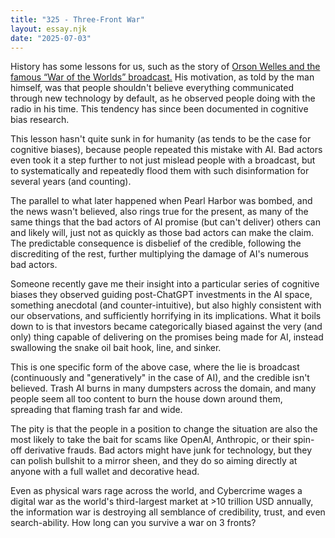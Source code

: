 ```yaml
---
title: "325 - Three-Front War"
layout: essay.njk
date: "2025-07-03"
---
```


History has some lessons for us, such as the story of [Orson Welles and the famous “War of the Worlds” broadcast.](https://www.youtube.com/watch?v=BkG70_wa4a8) His motivation, as told by the man himself, was that people shouldn't believe everything communicated through new technology by default, as he observed people doing with the radio in his time. This tendency has since been documented in cognitive bias research.

This lesson hasn't quite sunk in for humanity (as tends to be the case for cognitive biases), because people repeated this mistake with AI. Bad actors even took it a step further to not just mislead people with a broadcast, but to systematically and repeatedly flood them with such disinformation for several years (and counting).

The parallel to what later happened when Pearl Harbor was bombed, and the news wasn't believed, also rings true for the present, as many of the same things that the bad actors of AI promise (but can't deliver) others can and likely will, just not as quickly as those bad actors can make the claim. The predictable consequence is disbelief of the credible, following the discrediting of the rest, further multiplying the damage of AI's numerous bad actors.

Someone recently gave me their insight into a particular series of cognitive biases they observed guiding post-ChatGPT investments in the AI space, something anecdotal (and counter-intuitive), but also highly consistent with our observations, and sufficiently horrifying in its implications. What it boils down to is that investors became categorically biased against the very (and only) thing capable of delivering on the promises being made for AI, instead swallowing the snake oil bait hook, line, and sinker.

This is one specific form of the above case, where the lie is broadcast (continuously and "generatively" in the case of AI), and the credible isn't believed. Trash AI burns in many dumpsters across the domain, and many people seem all too content to burn the house down around them, spreading that flaming trash far and wide.

The pity is that the people in a position to change the situation are also the most likely to take the bait for scams like OpenAI, Anthropic, or their spin-off derivative frauds. Bad actors might have junk for technology, but they can polish bullshit to a mirror sheen, and they do so aiming directly at anyone with a full wallet and decorative head.

Even as physical wars rage across the world, and Cybercrime wages a digital war as the world's third-largest market at >10 trillion USD annually, the information war is destroying all semblance of credibility, trust, and even search-ability. How long can you survive a war on 3 fronts?